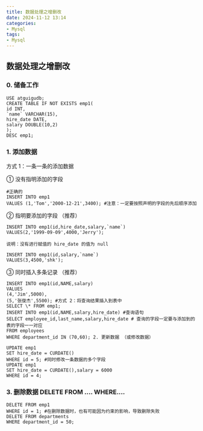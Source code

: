 ```yaml
---
title: 数据处理之增删改
date: 2024-11-12 13:14  
categories:
- Mysql
tags:
- Mysql
---
```


## 数据处理之增删改

### 0. 储备工作

```
USE atguigudb;
CREATE TABLE IF NOT EXISTS emp1(
id INT,
`name` VARCHAR(15),
hire_date DATE,
salary DOUBLE(10,2)
);
DESC emp1;
```

### 1. 添加数据

方式 1：一条一条的添加数据

① 没有指明添加的字段

```
#正确的
INSERT INTO emp1
VALUES (1,'Tom','2000-12-21',3400); #注意：一定要按照声明的字段的先后顺序添加
```

② 指明要添加的字段 （推荐）

```
INSERT INTO emp1(id,hire_date,salary,`name`)
VALUES(2,'1999-09-09',4000,'Jerry');

说明：没有进行赋值的 hire_date 的值为 null

INSERT INTO emp1(id,salary,`name`)
VALUES(3,4500,'shk');
```

③ 同时插入多条记录 （推荐）

```
INSERT INTO emp1(id,NAME,salary)
VALUES
(4,'Jim',5000),
(5,'张俊杰',5500); #方式 2：将查询结果插入到表中
SELECT \* FROM emp1;
INSERT INTO emp1(id,NAME,salary,hire_date) #查询语句
SELECT employee_id,last_name,salary,hire_date # 查询的字段一定要与添加到的表的字段一一对应
FROM employees
WHERE department_id IN (70,60); 2. 更新数据 （或修改数据）

UPDATE emp1
SET hire_date = CURDATE()
WHERE id = 5; #同时修改一条数据的多个字段
UPDATE emp1
SET hire_date = CURDATE(),salary = 6000
WHERE id = 4;
```

### 3. 删除数据 DELETE FROM .... WHERE....

```
DELETE FROM emp1
WHERE id = 1; #在删除数据时，也有可能因为约束的影响，导致删除失败
DELETE FROM departments
WHERE department_id = 50;
```

